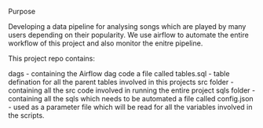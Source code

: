 Purpose

Developing a data pipeline for analysing songs which are played by many users depending on their popularity. We use airflow to automate the entire workflow of this project and also monitor the enitre pipeline.

This project repo contains: 

dags - containing the  Airflow dag code
a file called tables.sql - table defination for all the parent tables involved in this projects
src folder - containing all the src code involved in running the entire project
sqls folder - containing all the sqls which needs to be automated
a file called config.json - used as a parameter file which will be read for all the variables involved in the scripts.
